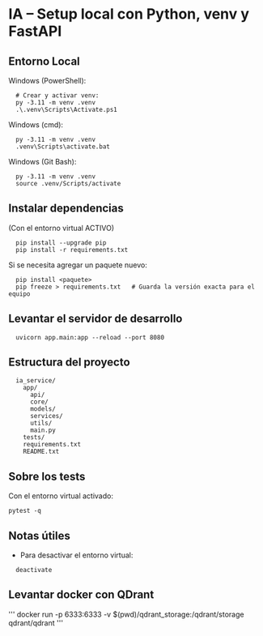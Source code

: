 IA – Setup local con Python, venv y FastAPI
==================================================

## Entorno Local

Windows (PowerShell):
```
  # Crear y activar venv:
  py -3.11 -m venv .venv
  .\.venv\Scripts\Activate.ps1
```
Windows (cmd):
```
  py -3.11 -m venv .venv
  .venv\Scripts\activate.bat
```
Windows (Git Bash):
```
  py -3.11 -m venv .venv
  source .venv/Scripts/activate
```


## Instalar dependencias

(Con el entorno virtual ACTIVO)
```
  pip install --upgrade pip
  pip install -r requirements.txt
```
Si se necesita agregar un paquete nuevo:
```
  pip install <paquete>
  pip freeze > requirements.txt   # Guarda la versión exacta para el equipo
```

## Levantar el servidor de desarrollo
```
  uvicorn app.main:app --reload --port 8080
```

## Estructura del proyecto 
```
  ia_service/
    app/
      api/
      core/
      models/
      services/
      utils/
      main.py
    tests/
    requirements.txt
    README.txt
```

## Sobre los tests
Con el entorno virtual activado:
```
pytest -q
```


## Notas útiles

- Para desactivar el entorno virtual:
```
  deactivate
```



## Levantar docker con QDrant

'''
docker run -p 6333:6333 -v $(pwd)/qdrant_storage:/qdrant/storage qdrant/qdrant
'''